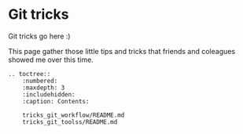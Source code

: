 # Git tricks

Git tricks go here :)

This page gather those little tips and tricks that friends and coleagues showed me over this time. 

```{eval-rst}
.. toctree::
    :numbered:
    :maxdepth: 3
    :includehidden:
    :caption: Contents:

    tricks_git_workflow/README.md
    tricks_git_toolss/README.md

```

